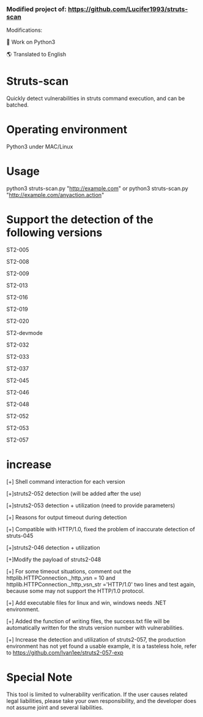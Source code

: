 ### Modified project of: https://github.com/Lucifer1993/struts-scan
Modifications:

🐍 Work on Python3

🌎 Translated to English
#

# Struts-scan
Quickly detect vulnerabilities in struts command execution, and can be batched.

# Operating environment
Python3 under MAC/Linux

# Usage
python3 struts-scan.py "http://example.com"
or
python3 struts-scan.py "http://example.com/anyaction.action"

# Support the detection of the following versions

ST2-005

ST2-008

ST2-009

ST2-013

ST2-016

ST2-019

ST2-020

ST2-devmode

ST2-032

ST2-033

ST2-037

ST2-045

ST2-046

ST2-048

ST2-052

ST2-053

ST2-057

# increase
[+] Shell command interaction for each version

[+]struts2-052 detection (will be added after the use)

[+]struts2-053 detection + utilization (need to provide parameters)

[+] Reasons for output timeout during detection

[+] Compatible with HTTP/1.0, fixed the problem of inaccurate detection of struts-045

[+]struts2-046 detection + utilization

[+]Modify the payload of struts2-048

[+] For some timeout situations, comment out the httplib.HTTPConnection._http_vsn = 10 and httplib.HTTPConnection._http_vsn_str ='HTTP/1.0' two lines and test again, because some may not support the HTTP/1.0 protocol.

[+] Add executable files for linux and win, windows needs .NET environment.

[+] Added the function of writing files, the success.txt file will be automatically written for the struts version number with vulnerabilities.

[+] Increase the detection and utilization of struts2-057, the production environment has not yet found a usable example, it is a tasteless hole, refer to https://github.com/Ivan1ee/struts2-057-exp

# Special Note
This tool is limited to vulnerability verification. If the user causes related legal liabilities, please take your own responsibility, and the developer does not assume joint and several liabilities.
